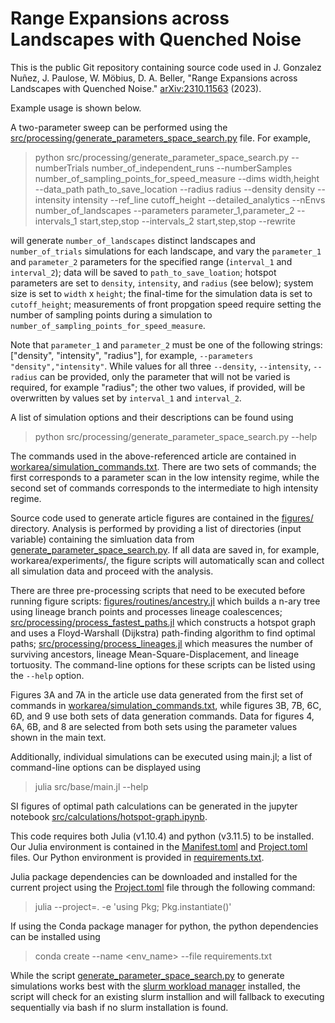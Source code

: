 # Range Expansions across Landscapes with Quenched Noise

This is the public Git repository containing source code used in J. Gonzalez Nuñez, J. Paulose, W. Möbius, D. A. Beller, "Range Expansions across Landscapes with Quenched Noise." [arXiv:2310.11563](https://arxiv.org/abs/2310.11563) (2023).

Example usage is shown below.

A two-parameter sweep can be performed using the [src/processing/generate_parameters_space_search.py](./src/processing/generate_parameter_space_search.py) file. For example,

> python src/processing/generate_parameter_space_search.py --numberTrials number_of_independent_runs --numberSamples number_of_sampling_points_for_speed_measure --dims width,height --data_path path_to_save_location --radius radius --density density --intensity intensity --ref_line cutoff_height --detailed_analytics --nEnvs number_of_landscapes --parameters parameter_1,parameter_2 --intervals_1 start,step,stop --intervals_2 start,step,stop --rewrite

will generate `number_of_landscapes` distinct landscapes and `number_of_trials` simulations for each landscape, and vary the `parameter_1` and `parameter_2` parameters for the specified range (`interval_1` and `interval_2`); data will be saved to `path_to_save_loation`; hotspot parameters are set to `density`, `intensity`, and `radius` (see below); system size is set to `width` x `height`; the final-time for the simulation data is set to `cutoff_height`; measurements of front propgation speed require setting the number of sampling points during a simulation to `number_of_sampling_points_for_speed_measure`. 

Note that `parameter_1` and `parameter_2` must be one of the following strings: ["density", "intensity", "radius"], for example, `--parameters "density","intensity"`. While values for all three `--density`, `--intensity`, `--radius` can be provided, only the parameter that will not be varied is required, for example "radius"; the other two values, if provided, will be overwritten by values set by `interval_1` and `interval_2`.

A list of simulation options and their descriptions can be found using

> python src/processing/generate_parameter_space_search.py --help

The commands used in the above-referenced article are contained in [workarea/simulation_commands.txt](./workarea/simulation_commands.txt). There are two sets of commands; the first corresponds to a parameter scan in the low intensity regime, while the second set of commands corresponds to the intermediate to high intensity regime.

Source code used to generate article figures are contained in the [figures/](./figures/) directory. Analysis is performed by providing a list of directories (input variable) containing the simluation data from [generate_parameter_space_search.py](./src/processing/generate_parameter_space_search.py). If all data are saved in, for example, workarea/experiments/, the figure scripts will automatically scan and collect all simulation data and proceed with the analysis.

There are three pre-processing scripts that need to be executed before running figure scripts: [figures/routines/ancestry.jl](figures/routines/ancestry.jl) which builds a n-ary tree using lineage branch points and processes lineage coalescences; [src/processing/process_fastest_paths.jl](src/processing/process_fastPaths.jl) which constructs a hotspot graph and uses a Floyd-Warshall (Dijkstra) path-finding algorithm to find optimal paths; [src/processing/process_lineages.jl](src/processing/process_lineages.jl) which measures the number of surviving ancestors, lineage Mean-Square-Displacement, and lineage tortuosity. The command-line options for these scripts can be listed using the `--help` option. 

Figures 3A and 7A in the article use data generated from the first set of commands in [workarea/simulation_commands.txt](./workarea/simulation_commands.txt), while figures 3B, 7B, 6C, 6D, and 9 use both sets of data generation commands. Data for figures 4, 6A, 6B, and 8 are selected from both sets using the parameter values shown in the main text.

Additionally, individual simulations can be executed using main.jl; a list of command-line options can be displayed using

> julia src/base/main.jl --help

SI figures of optimal path calculations can be generated in the jupyter notebook [src/calculations/hotspot-graph.ipynb](./src/calculations/hotspot-graph.ipynb). 

This code requires both Julia (v1.10.4) and python (v3.11.5) to be installed. Our Julia environment is contained in the [Manifest.toml](Manifest.toml) and [Project.toml](Project.toml) files. Our Python environment is provided in [requirements.txt](requirements.txt).

Julia package dependencies can be downloaded and installed for the current project using the [Project.toml](Project.toml) file through the following command:

> julia --project=. -e 'using Pkg; Pkg.instantiate()'

If using the Conda package manager for python, the python dependencies can be installed using 

> conda create --name <env_name> --file requirements.txt

While the script [generate_parameter_space_search.py](./src/processing/generate_parameter_space_search.py) to generate simulations works best with the [slurm workload manager](https://slurm.schedmd.com/overview.html) installed, the script will check for an existing slurm installion and will fallback to executing sequentially via bash if no slurm installation is found.
